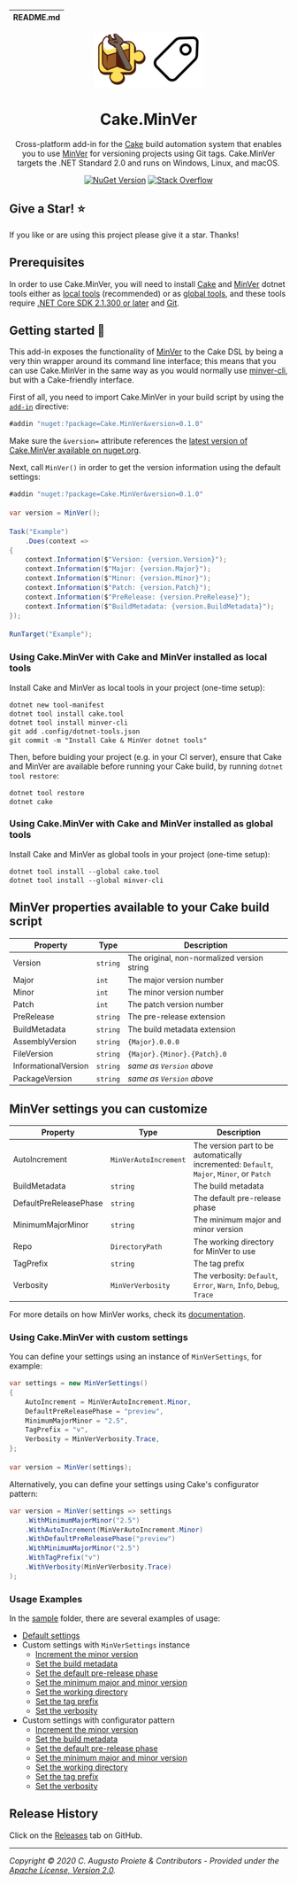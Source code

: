 | README.md |
|:---|

<div align="center">

![Cake.MinVer](assets/cake-minver-logo.png)

</div>

<h1 align="center">Cake.MinVer</h1>
<div align="center">

 Cross-platform add-in for the [Cake](https://cakebuild.net) build automation system that enables you to use [MinVer](https://github.com/adamralph/minver) for versioning projects using Git tags. Cake.MinVer targets the .NET Standard 2.0 and runs on Windows, Linux, and macOS.

[![NuGet Version](http://img.shields.io/nuget/v/Cake.MinVer.svg?style=flat-square)](https://www.nuget.org/packages/Cake.MinVer/) [![Stack Overflow](https://img.shields.io/badge/stack%20overflow-cakebuild-orange.svg?style=flat-square)](http://stackoverflow.com/questions/tagged/cakebuild)

</div>

## Give a Star! :star:

If you like or are using this project please give it a star. Thanks!

## Prerequisites

In order to use Cake.MinVer, you will need to install [Cake](https://www.nuget.org/packages/Cake.Tool/) and [MinVer](https://www.nuget.org/packages/minver-cli/) dotnet tools either as [local tools](#using-cakeminver-with-cake-and-minver-installed-as-local-tools) (recommended) or as [global tools](#using-cakeminver-with-cake-and-minver-installed-as-global-tools), and these tools require [.NET Core SDK 2.1.300 or later](https://www.microsoft.com/net/download) and [Git](https://git-scm.com).

## Getting started :rocket:

This add-in exposes the functionality of [MinVer](https://github.com/adamralph/minver) to the Cake DSL by being a very thin wrapper around its command line interface; this means that you can use Cake.MinVer in the same way as you would normally use [minver-cli](https://github.com/adamralph/minver#can-i-use-minver-to-version-software-which-is-not-built-using-a-net-sdk-style-project), but with a Cake-friendly interface.

First of all, you need to import Cake.MinVer in your build script by using the [`add-in`](http://cakebuild.net/docs/fundamentals/preprocessor-directives) directive:

```csharp
#addin "nuget:?package=Cake.MinVer&version=0.1.0"
```
Make sure the `&version=` attribute references the [latest version of Cake.MinVer available on nuget.org](https://www.nuget.org/packages/Cake.MinVer/).

Next, call `MinVer()` in order to get the version information using the default settings:

```csharp
#addin "nuget:?package=Cake.MinVer&version=0.1.0"

var version = MinVer();

Task("Example")
    .Does(context =>
{
    context.Information($"Version: {version.Version}");
    context.Information($"Major: {version.Major}");
    context.Information($"Minor: {version.Minor}");
    context.Information($"Patch: {version.Patch}");
    context.Information($"PreRelease: {version.PreRelease}");
    context.Information($"BuildMetadata: {version.BuildMetadata}");
});

RunTarget("Example");
```

### Using Cake.MinVer with Cake and MinVer installed as local tools

Install Cake and MinVer as local tools in your project (one-time setup):

```shell
dotnet new tool-manifest
dotnet tool install cake.tool
dotnet tool install minver-cli
git add .config/dotnet-tools.json
git commit -m "Install Cake & MinVer dotnet tools"
```

Then, before buiding your project (e.g. in your CI server), ensure that Cake and MinVer are available before running your Cake build, by running `dotnet tool restore`:

```shell
dotnet tool restore
dotnet cake
```

### Using Cake.MinVer with Cake and MinVer installed as global tools

Install Cake and MinVer as global tools in your project (one-time setup):

```shell
dotnet tool install --global cake.tool
dotnet tool install --global minver-cli
```

## MinVer properties available to your Cake build script

| Property             | Type     | Description                                 |
| -------------------- | -------- | ------------------------------------------- |
| Version              | `string` | The original, non-normalized version string |
| Major                | `int`    | The major version number                    |
| Minor                | `int`    | The minor version number                    |
| Patch                | `int`    | The patch version number                    |
| PreRelease           | `string` | The pre-release extension                   |
| BuildMetadata        | `string` | The build metadata extension                |
| AssemblyVersion      | `string` | `{Major}.0.0.0`                             |
| FileVersion          | `string` | `{Major}.{Minor}.{Patch}.0`                 |
| InformationalVersion | `string` | _same as `Version` above_                   |
| PackageVersion       | `string` | _same as `Version` above_                   |

## MinVer settings you can customize

| Property               | Type                  | Description                                                                               |
| ---------------------- | --------------------- | ----------------------------------------------------------------------------------------- |
| AutoIncrement          | `MinVerAutoIncrement` | The version part to be automatically incremented: `Default`, `Major`, `Minor`, or `Patch` |
| BuildMetadata          | `string`              | The build metadata                                                                        |
| DefaultPreReleasePhase | `string`              | The default pre-release phase                                                             |
| MinimumMajorMinor      | `string`              | The minimum major and minor version                                                       |
| Repo                   | `DirectoryPath`       | The working directory for MinVer to use                                                   |
| TagPrefix              | `string`              | The tag prefix                                                                            |
| Verbosity              | `MinVerVerbosity`     | The verbosity: `Default`, `Error`, `Warn`, `Info`, `Debug`, `Trace`                       |

For more details on how MinVer works,  check its [documentation](https://github.com/adamralph/minver#usage).

### Using Cake.MinVer with custom settings

You can define your settings using an instance of `MinVerSettings`, for example:

```csharp
var settings = new MinVerSettings()
{
    AutoIncrement = MinVerAutoIncrement.Minor,
    DefaultPreReleasePhase = "preview",
    MinimumMajorMinor = "2.5",
    TagPrefix = "v",
    Verbosity = MinVerVerbosity.Trace,
};

var version = MinVer(settings);
```

Alternatively, you can define your settings using Cake's configurator pattern:

```csharp
var version = MinVer(settings => settings
    .WithMinimumMajorMinor("2.5")
    .WithAutoIncrement(MinVerAutoIncrement.Minor)
    .WithDefaultPreReleasePhase("preview")
    .WithMinimumMajorMinor("2.5")
    .WithTagPrefix("v")
    .WithVerbosity(MinVerVerbosity.Trace)
);
```

### Usage Examples

In the [sample](sample/) folder, there are several examples of usage:

- [Default settings](sample/minver.cake)
- Custom settings with `MinVerSettings` instance
  - [Increment the minor version](sample/minver-settings-auto-increment.cake)
  - [Set the build metadata](sample/minver-settings-build-metadata.cake)
  - [Set the default pre-release phase](sample/minver-settings-default-pre-release-phase.cake)
  - [Set the minimum major and minor version](sample/minver-settings-minimum-major-minor.cake)
  - [Set the working directory](sample/minver-settings-repo.cake)
  - [Set the tag prefix](sample/minver-settings-tag-prefix.cake)
  - [Set the verbosity](sample/minver-settings-verbosity.cake)
- Custom settings with configurator pattern
  - [Increment the minor version](sample/minver-configurator-auto-increment.cake)
  - [Set the build metadata](sample/minver-configurator-build-metadata.cake)
  - [Set the default pre-release phase](sample/minver-configurator-default-pre-release-phase.cake)
  - [Set the minimum major and minor version](sample/minver-configurator-minimum-major-minor.cake)
  - [Set the working directory](sample/minver-configurator-repo.cake)
  - [Set the tag prefix](sample/minver-configurator-tag-prefix.cake)
  - [Set the verbosity](sample/minver-configurator-verbosity.cake)

## Release History

Click on the [Releases](https://github.com/augustoproiete/Cake.MinVer/releases) tab on GitHub.

---

_Copyright &copy; 2020 C. Augusto Proiete & Contributors - Provided under the [Apache License, Version 2.0](LICENSE)._
